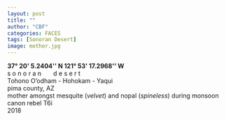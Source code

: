 ```yaml
---
layout: post
title: ""
author: "CBF"
categories: FACES
tags: [Sonoran Desert]
image: mother.jpg
---
```

**37° 20' 5.2404'' N 121° 53' 17.2968'' W**<br>
s o n o r a n &nbsp; &nbsp; &nbsp; d e s e r t <br>
Tohono O’odham - Hohokam - Yaqui <br>
pima county, AZ <br>
mother amongst mesquite (*velvet*) and nopal (*spineless*) during monsoon <br>
canon rebel T6i <br>
2018




